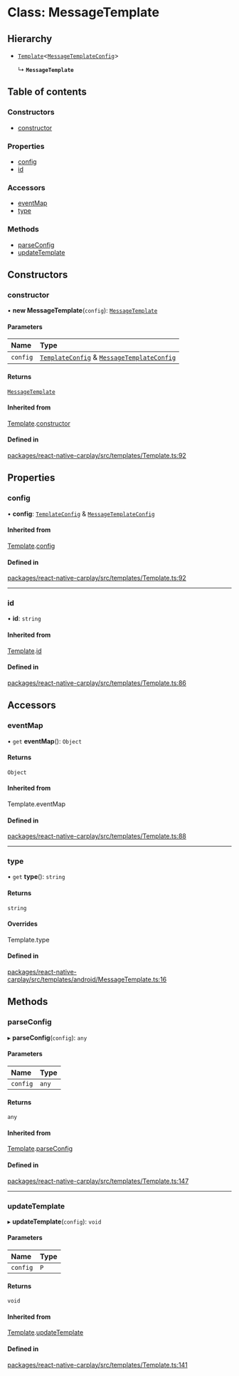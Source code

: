 # Class: MessageTemplate

## Hierarchy

- [`Template`](/docs/Template.md)<[`MessageTemplateConfig`](/docs/MessageTemplateConfig.md)\>

  ↳ **`MessageTemplate`**

## Table of contents

### Constructors

- [constructor](/docs/MessageTemplate.md#constructor)

### Properties

- [config](/docs/MessageTemplate.md#config)
- [id](/docs/MessageTemplate.md#id)

### Accessors

- [eventMap](/docs/MessageTemplate.md#eventmap)
- [type](/docs/MessageTemplate.md#type)

### Methods

- [parseConfig](/docs/MessageTemplate.md#parseconfig)
- [updateTemplate](/docs/MessageTemplate.md#updatetemplate)

## Constructors

### constructor

• **new MessageTemplate**(`config`): [`MessageTemplate`](/docs/MessageTemplate.md)

#### Parameters

| Name | Type |
| :------ | :------ |
| `config` | [`TemplateConfig`](/docs/TemplateConfig.md) & [`MessageTemplateConfig`](/docs/MessageTemplateConfig.md) |

#### Returns

[`MessageTemplate`](/docs/MessageTemplate.md)

#### Inherited from

[Template](/docs/Template.md).[constructor](/docs/Template.md#constructor)

#### Defined in

[packages/react-native-carplay/src/templates/Template.ts:92](https://github.com/birkir/react-native-carplay/blob/2f9bd9c/packages/react-native-carplay/src/templates/Template.ts#L92)

## Properties

### config

• **config**: [`TemplateConfig`](/docs/TemplateConfig.md) & [`MessageTemplateConfig`](/docs/MessageTemplateConfig.md)

#### Inherited from

[Template](/docs/Template.md).[config](/docs/Template.md#config)

#### Defined in

[packages/react-native-carplay/src/templates/Template.ts:92](https://github.com/birkir/react-native-carplay/blob/2f9bd9c/packages/react-native-carplay/src/templates/Template.ts#L92)

___

### id

• **id**: `string`

#### Inherited from

[Template](/docs/Template.md).[id](/docs/Template.md#id)

#### Defined in

[packages/react-native-carplay/src/templates/Template.ts:86](https://github.com/birkir/react-native-carplay/blob/2f9bd9c/packages/react-native-carplay/src/templates/Template.ts#L86)

## Accessors

### eventMap

• `get` **eventMap**(): `Object`

#### Returns

`Object`

#### Inherited from

Template.eventMap

#### Defined in

[packages/react-native-carplay/src/templates/Template.ts:88](https://github.com/birkir/react-native-carplay/blob/2f9bd9c/packages/react-native-carplay/src/templates/Template.ts#L88)

___

### type

• `get` **type**(): `string`

#### Returns

`string`

#### Overrides

Template.type

#### Defined in

[packages/react-native-carplay/src/templates/android/MessageTemplate.ts:16](https://github.com/birkir/react-native-carplay/blob/2f9bd9c/packages/react-native-carplay/src/templates/android/MessageTemplate.ts#L16)

## Methods

### parseConfig

▸ **parseConfig**(`config`): `any`

#### Parameters

| Name | Type |
| :------ | :------ |
| `config` | `any` |

#### Returns

`any`

#### Inherited from

[Template](/docs/Template.md).[parseConfig](/docs/Template.md#parseconfig)

#### Defined in

[packages/react-native-carplay/src/templates/Template.ts:147](https://github.com/birkir/react-native-carplay/blob/2f9bd9c/packages/react-native-carplay/src/templates/Template.ts#L147)

___

### updateTemplate

▸ **updateTemplate**(`config`): `void`

#### Parameters

| Name | Type |
| :------ | :------ |
| `config` | `P` |

#### Returns

`void`

#### Inherited from

[Template](/docs/Template.md).[updateTemplate](/docs/Template.md#updatetemplate)

#### Defined in

[packages/react-native-carplay/src/templates/Template.ts:141](https://github.com/birkir/react-native-carplay/blob/2f9bd9c/packages/react-native-carplay/src/templates/Template.ts#L141)
